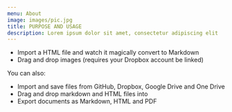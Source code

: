 ```yaml
---
menu: About
image: images/pic.jpg
title: PURPOSE AND USAGE
description: Lorem ipsum dolor sit amet, consectetur adipiscing elit
---
```


  - Import a HTML file and watch it magically convert to Markdown
  - Drag and drop images (requires your Dropbox account be linked)


You can also:
  - Import and save files from GitHub, Dropbox, Google Drive and One Drive
  - Drag and drop markdown and HTML files into
  - Export documents as Markdown, HTML and PDF